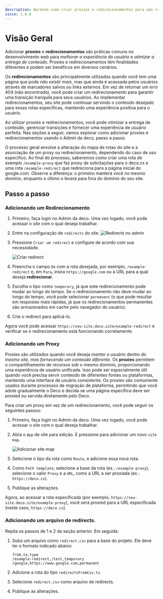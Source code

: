 ```yaml
---
description: Aprenda como criar proxies e redirecionamentos para uma rota específica
since: 1.0.0
---
```


# Visão Geral

Adicionar **proxies** e **redirecionamentos** são práticas comuns no
desenvolvimento web para _melhorar a experiência do usuário_ e _otimizar a
entrega de conteúdo_. Proxies e redirecionamentos têm finalidades diferentes e
podem ser benéficos em diversos cenários.

Os **redirecionamentos** são principalmente utilizados quando você tem uma
página que pode _não existir mais_, mas que ainda é acessada pelos usuários
através de marcadores salvos ou links externos. Em vez de retornar um erro 404
(não encontrado), você pode criar um redirecionamento para garantir uma
transição tranquila para seus usuários. Ao implementar redirecionamentos, seu
site pode continuar servindo o conteúdo desejado para essas rotas específicas,
mantendo uma experiência positiva para o usuário.

Ao utilizar proxies e redirecionamentos, você pode otimizar a entrega de
conteúdo, gerenciar transições e fornecer uma experiência de usuário perfeita.
Nas seções a seguir, vamos explorar como adicionar proxies e redirecionamentos
usando o Admin da deco, passo a passo.

O processo geral envolve a alteração do mapa de rotas do site e a associação de
um proxy ou redirecionamento, dependendo do caso de uso específico. Ao final do
processo, saberemos como criar uma rota de exemplo `/example-proxy` que faz
proxy de solicitações para o deco.cx e uma rota `/example-redirect` que
redireciona para a página inicial do google.com. Observe a diferença: o primeiro
manterá você no mesmo domínio, enquanto o último o levará para fora do domínio
do seu site.

## Passo a passo

### Adicionando um Redirecionamento

1. Primeiro, faça login no Admin da deco. Uma vez logado, você pode acessar o
   _site_ com o qual deseja trabalhar.

2. Entre na configuração de `redirects` do site.
   ![Redirects no admin](https://github.com/deco-cx/apps/assets/882438/29e9f388-2c32-4190-96e5-ac5a8001b68c)

3. Pressione `Criar um redirect` e configure de acordo com sua necessidade.

   ![Criar redirect](https://github.com/deco-cx/apps/assets/882438/63a7d2a4-cc53-47eb-adca-c6cb601e7f41)

4. Preencha o campo `De` com a rota desejada, por exemplo, `/example-redirect`
   e, em `Para`, insira `https://google.com` ou a URL para a qual deseja
   **redirecionar**.

5. Escolha o tipo como `temporary`, já que este redirecionamento pode mudar ao
   longo do tempo. Se o redirecionamento não deve mudar ao longo do tempo, você
   pode selecionar `permanent` (o que pode resultar em respostas mais rápidas,
   já que os redirecionamentos permanentes são armazenados em cache pelo
   navegador do usuário).

6. Crie o redirect para aplicá-lo.

Agora você pode acessar `https://seu-site.deco.site/example-redirect` e
verificar se o redirecionamento está funcionando corretamente.

### Adicionando um Proxy

Proxies são utilizados quando você deseja _manter o usuário_ dentro do _mesmo
site, mas fornecendo um conteúdo diferente_. Os **proxies** permitem o
compartilhamento de recursos sob o mesmo domínio, proporcionando uma experiência
de usuário unificada. Isso pode ser especialmente útil quando você precisa
servir conteúdo de diferentes fontes ou plataformas, mantendo uma interface de
usuário consistente. Os proxies são comumente usados durante processos de
migração de plataforma, permitindo que você adote gradualmente o Deco e decida
se uma página específica deve ser proxied ou servida diretamente pelo Deco.

Para criar um proxy em vez de um redirecionamento, você pode seguir os seguintes
passos:

1. Primeiro, faça login no Admin da deco. Uma vez logado, você pode acessar o
   _site_ com o qual deseja trabalhar.

2. Abra o `App` de site para edição. E pressione para adicionar um novo
   `site map`.

   ![Adicionar site map](https://github.com/deco-cx/apps/assets/882438/92427ed1-54cb-49f2-88f5-3be8c1c27b8a)

3. Selecione o tipo da rota como `Route`, e adicione essa nova rota.

4. Como `Path template`, selecione a base da rota (ex.: `/example-proxy`),
   selecione o valor `Proxy` e a `URL`, como a URL a ser proxiada (ex.:
   `https://deco.cx`).

5. Publique as alterações.

Agora, ao acessar a rota especificada (por exemplo,
`https://seu-site.deco.site/example-proxy`), você será proxied para a URL
especificada (neste caso, `https://deco.cx`).

### Adicionando um arquivo de redirects.

Repita os passos de 1 e 2 da seção anterior. Em seguida:

1. Suba um arquivo como `redirect.csv` para a base do projeto. Ele deve ter o
   formato indicado abaixo:

   ```
   from,to,type
   /example-redirect,/test,temporary
   /google,https://www.google.com,permanent
   ```

2. Adicione a rota do tipo `redirectsFromCsv.ts`.

3. Selecione `redirect.csv` como arquivo de redirects.

4. Publique as alterações.
